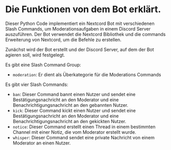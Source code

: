 # Die Funktionen von dem Bot erklärt.

Dieser Python Code implementiert ein Nextcord Bot mit verschiedenen Slash Commands, um Moderationsaufgaben in einem Discord Server auszuführen. Der Bot verwendet die Nextcord Bibliothek und die commands Erweiterung von Nextcord, um die Befehle zu erstellen.

Zunächst wird der Bot erstellt und der Discord Server, auf dem der Bot agieren soll, wird festgelegt.

Es gibt eine Slash Command Group:
- `moderation`: Er dient als Überkategorie für die Moderations Commands

Es gibt vier Slash Commands:

- `ban`: Dieser Command bannt einen Nutzer und sendet eine Bestätigungsnachricht an den Moderator und eine Benachrichtigungsnachricht an den gebannten Nutzer.
- `kick`: Dieser Command kickt einen Nutzer und sendet eine Bestätigungsnachricht an den Moderator und eine Benachrichtigungsnachricht an den gekickten Nutzer.
- `notice`: Dieser Command erstellt einen Thread in einem bestimmten Channel mit einer Notiz, die vom Moderator erstellt wurde.
- `whisper`: Dieser Command sendet eine private Nachricht von einem Moderator an einen Nutzer.
